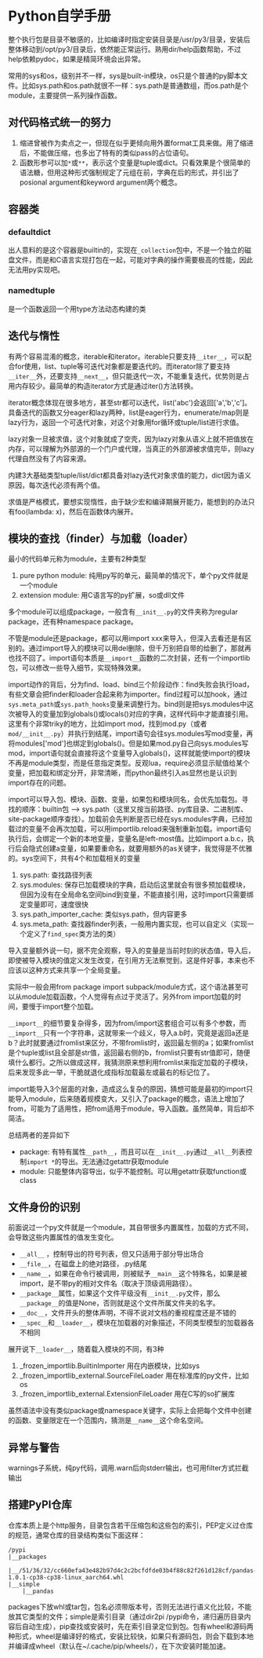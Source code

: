 # Python自学手册

整个执行包是目录不敏感的，比如编译时指定安装目录是/usr/py3/目录，安装后整体移动到/opt/py3/目录后，依然能正常运行。熟用dir/help函数帮助，不过help依赖pydoc，如果是精简环境会出异常。

常用的sys和os，级别并不一样，sys是built-in模块，os只是个普通的py脚本文件。比如sys.path和os.path就很不一样：sys.path是普通数组，而os.path是个module，主要提供一系列操作函数。

## 对代码格式统一的努力

1. 缩进曾被作为卖点之一，但现在似乎更倾向用外置format工具来做。用了缩进后，不能做压缩，也多出了特有的类似pass的占位语句。
2. 函数形参可以加`*`或`**`，表示这个变量是tuple或dict。只看效果是个很简单的语法糖，但用这种形式强制规定了元组在前，字典在后的形式，并引出了posional argument和keyword argument两个概念。

## 容器类

### defaultdict

出人意料的是这个容器是builtin的，实现在`_collection`包中，不是一个独立的磁盘文件，而是和C语言实现打包在一起，可能对字典的操作需要极高的性能，因此无法用py实现吧。

### namedtuple

是一个函数返回一个用type方法动态构建的类

## 迭代与惰性

有两个容易混淆的概念，iterable和iterator。iterable只要支持`__iter__`，可以配合for使用，list、tuple等可迭代对象都是要迭代的。而iterator除了要支持`__iter__`外，还要支持`__next__`，但只能迭代一次，不能重复迭代，优势则是占用内存较少。最简单的构造iterator方式是通过iter()方法转换。

iterator概念体现在很多地方，甚至str都可以迭代，list('abc')会返回['a','b','c']。具备迭代的函数又分eager和lazy两种，list是eager行为，enumerate/map则是lazy行为，返回一个可迭代对象，对这个对象用for循环或tuple/list进行求值。

lazy对象一旦被求值，这个对象就成了空壳，因为lazy对象从语义上就不把值放在内存，可以理解为外部源的一个门户或代理，当真正的外部源被求值完毕，则lazy代理自然没有了内容来源。

内建3大基础类型tuple/list/dict都具备对lazy迭代对象求值的能力，dict因为语义原因，每次迭代必须有两个值。

求值是严格模式，要想实现惰性，由于缺少宏和编译期展开能力，能想到的办法只有foo(lambda: x)，然后在函数体内展开。

## 模块的查找（finder）与加载（loader）

最小的代码单元称为module，主要有2种类型

1. pure python module: 纯用py写的单元，最简单的情况下，单个py文件就是一个module
2. extension module: 用C语言写的py扩展，so或dll文件

多个module可以组成package，一般含有`__init__.py`的文件夹称为regular package，还有种namespace package。

不管是module还是package，都可以用import xxx来导入，但深入去看还是有区别的。通过import导入的模块可以用del删除，但千万别把自带的给删了，那就再也找不回了。import语句本质是`__import__`函数的二次封装，还有一个importlib包，可以修改一些导入细节，实现特殊效果。

import动作的背后，分为find、load、bind三个阶段动作：find失败会执行load，有些文章会把finder和loader合起来称为importer。find过程可以加hook，通过`sys.meta_path`或`sys.path_hooks`变量来调整行为。bind则是把sys.modules中这次被导入的变量加到globals()或locals()对应的字典，这样代码中才能直接引用。这里有个非常triky的地方，比如import mod，找到mod.py（或者`mod/__init__.py`）并执行到结尾，import语句会往sys.modules写mod变量，再将modules['mod']也绑定到globals()。但是如果mod.py自己向sys.modules写mod，import语句就会直接将这个变量导入globals()，这样就能使import的模块不再是module类型，而是任意指定类型。反观lua，require必须显示赋值给某个变量，把加载和绑定分开，非常清晰，而python最终引入as显然也是认识到import存在的问题。

import可以导入包、模块、函数、变量，如果包和模块同名，会优先加载包。寻找的顺序：builtin包 --> sys.path（这里又按当前路径、py库目录、二进制库、site-package顺序查找）。加载前会先判断是否已经在sys.modules字典，已经加载过的变量不会再次加载，可以用importlib.reload来强制重新加载。import语句执行后，会绑定一个新的本地变量，变量名是left-most值。比如import a.b.c，执行后会隐式创建a变量，如果要重命名，就要用额外的as关键字，我觉得是不优雅的。sys空间下，共有4个和加载相关的变量

1. sys.path: 查找路径列表
2. sys.modules: 保存已加载模块的字典，启动后这里就会有很多预加载模块，但因为没有在全局命名空间bind到变量，不能直接引用，这时import只需要绑定变量即可，速度很快
3. sys.path_importer_cache: 类似sys.path，但内容更多
4. sys.meta_path: 查找器finder列表，一般用内置实现，也可以自定义（实现一个定义了`find_spec`类方法的类）

导入变量额外说一句，据不完全观察，导入的变量是当前时刻的状态值，导入后，即使被导入模块的值定义发生改变，在引用方无法察觉到，这是件好事，本来也不应该以这种方式来共享一个全局变量。

实际中一般会用from package import subpack/module方式，这个语法甚至可以从module加载函数，个人觉得有点过于灵活了。另外from import加载的时间，要慢于import整个加载。

`__import__`的细节要复杂得多，因为from/import这套组合可以有多个参数，而`__import__`只有一个字符串，这就带来一个歧义，导入a.b时，究竟是返回a还是b？此时就要通过fromlist来区分，不带fromlist时，返回最左侧的a；如果fromlist是个tuple或list且全部是str值，返回最右侧的b，fromlist只要有str值即可，随便填什么都行。之所以做成这样，我猜测原来想利用fromlist来指定加载的子模块，后来发现多此一举，干脆就退化成指标加载最左或最右的标记位了。

import能导入3个层面的对象，造成这么复杂的原因，猜想可能是最初的import只能导入module，后来随着规模变大，又引入了package的概念，语法上增加了from，可能为了适用性，把from适用于module，导入函数。虽然简单，背后却不简洁。

总结两者的差异如下

* package: 有特有属性`__path__`，而且可以在`__init__.py`通过`__all__`列表控制`import *`的导出。无法通过getattr获取module
* module: 只能整体内容导出，似乎不能控制。可以用getattr获取function或class

## 文件身份的识别

前面说过一个py文件就是一个module，其自带很多内置属性，加载的方式不同，会导致这些内置属性的值发生变化。

* `__all__` ，控制导出的符号列表，但又只适用于部分导出场合
* `__file__`，在磁盘上的绝对路径，.py结尾
* `__name__`，如果在命令行被调用，则被赋予`__main__`这个特殊名，如果是被import，是不带py的相对文件名（取决于顶级调用路径）。
* `__package__`属性，如果这个文件平级没有`__init__.py`文件，那么`__package__`的值是None，否则就是这个文件所属文件夹的名字。
* `__doc__`，文件开头的整体声明，不得不说对文档的重视程度还是不错的
* `__spec__`和`__loader__`，模块在加载器的对象描述，不同类型模型的加载器各不相同

展开说下`__loader__`，随着载入模块的不同，有3种

1. _frozen_importlib.BuiltinImporter 用在内嵌模块，比如sys
2. _frozen_importlib_external.SourceFileLoader 用在标准库的py文件，比如os
3. _frozen_importlib_external.ExtensionFileLoader 用在C写的so扩展库

虽然语法中没有类似package或namespace关键字，实际上会把每个文件中创建的函数、变量限定在一个范围内，猜测是`__name__`这个命名空间。

## 异常与警告

warnings子系统，纯py代码，调用.warn后向stderr输出，也可用filter方式拦截输出

## 搭建PyPI仓库

仓库本质上是个http服务，目录包含若干压缩包和这些包的索引，PEP定义过仓库的规范，通常仓库的目录结构类似下面这样：

```
/pypi
|__packages
    |__/51/36/32/cc660efa43e482b97d4c2c2bcfdfde03b4f88c82f261d128cf/pandas-1.0.1-cp38-cp38-linux_aarch64.whl
|__simple
    |__pandas
```

packages下放whl或tar包，包名必须带版本号，否则无法进行语义化比较，不能放其它类型的文件；simple是索引目录（通过dir2pi /pypi命令，递归遍历目录内容后自动生成），pip查找或安装时，先在索引目录定位到包。包有wheel和源码两种形式，wheel是编译好的格式，安装比较快，如果只有源码包，则会下载到本地并编译成wheel（默认在~/.cache/pip/wheels/），在下次安装时能加速。